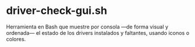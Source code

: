 # driver-check-gui.sh
Herramienta en Bash que muestre por consola —de forma visual y ordenada— el estado de los drivers instalados y faltantes, usando iconos o colores.
